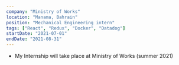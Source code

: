 ```yaml
---
company: "Ministry of Works"
location: "Manama, Bahrain"
position: "Mechanical Engineering intern"
tags: ["React", "Redux", "Docker", "Datadog"]
startDate: "2021-07-01"
endDate: "2021-08-31"
---
```


- My Internship will take place at Ministry of Works (summer 2021) </p>
